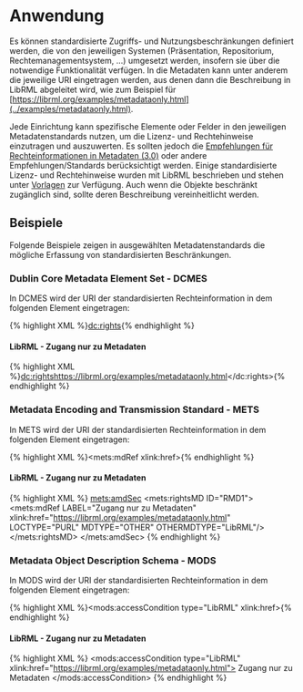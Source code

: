 # Anwendung

Es können standardisierte Zugriffs- und Nutzungsbeschränkungen definiert werden, die von den jeweiligen Systemen (Präsentation, Repositorium, Rechtemanagementsystem, ...) umgesetzt werden, insofern sie über die notwendige Funktionalität verfügen. In die Metadaten kann unter anderem die jeweilige URI eingetragen werden, aus denen dann die Beschreibung in LibRML abgeleitet wird, wie zum Beispiel für [https://librml.org/examples/metadataonly.html](../examples/metadataonly.html).

Jede Einrichtung kann spezifische Elemente oder Felder in den jeweiligen Metadatenstandards nutzen, um die Lizenz- und Rechtehinweise einzutragen und auszuwerten. Es sollten jedoch die [Empfehlungen für Rechteinformationen in Metadaten (3.0)](https://wiki.dnb.de/pages/viewpage.action?pageId=217533652) oder andere Empfehlungen/Standards berücksichtigt werden. Einige standardisierte Lizenz- und Rechtehinweise wurden mit LibRML beschrieben und stehen unter [Vorlagen](../tmpl/templates.markdown) zur Verfügung. Auch wenn die Objekte beschränkt zugänglich sind, sollte deren Beschreibung vereinheitlicht werden.

## Beispiele

Folgende Beispiele zeigen in ausgewählten Metadatenstandards die mögliche Erfassung von standardisierten Beschränkungen.

### Dublin Core Metadata Element Set - DCMES

In DCMES wird der URI der standardisierten Rechteinformation in dem folgenden Element eingetragen:

{% highlight XML %}<dc:rights>{% endhighlight %}

#### LibRML - Zugang nur zu Metadaten

{% highlight XML %}<dc:rights>https://librml.org/examples/metadataonly.html</dc:rights>{% endhighlight %}

### Metadata Encoding and Transmission Standard - METS

In METS wird der URI der standardisierten Rechteinformation in dem folgenden Element eingetragen:

{% highlight XML %}<mets:mdRef xlink:href>{% endhighlight %}

#### LibRML - Zugang nur zu Metadaten
{% highlight XML %}
<mets:amdSec>
  <mets:rightsMD ID="RMD1">
    <mets:mdRef LABEL="Zugang nur zu Metadaten" xlink:href="https://librml.org/examples/metadataonly.html" LOCTYPE="PURL" MDTYPE="OTHER" OTHERMDTYPE="LibRML"/>
  </mets:rightsMD>
</mets:amdSec>
{% endhighlight %}

### Metadata Object Description Schema - MODS

In MODS wird der URI der standardisierten Rechteinformation in dem folgenden Element eingetragen:

{% highlight XML %}<mods:accessCondition type="LibRML" xlink:href>{% endhighlight %}

#### LibRML - Zugang nur zu Metadaten
{% highlight XML %}
<mods:accessCondition type="LibRML" xlink:href="https://librml.org/examples/metadataonly.html">
  Zugang nur zu Metadaten
</mods:accessCondition>
{% endhighlight %}
